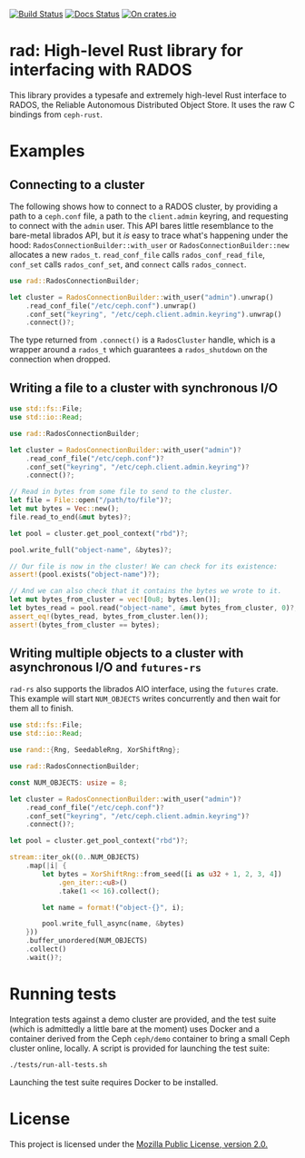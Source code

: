 [![Build Status](https://travis-ci.org/sdleffler/rad-rs.svg?branch=master)](https://travis-ci.org/sdleffler/rad-rs)
[![Docs Status](https://docs.rs/rad/badge.svg)](https://docs.rs/rad)
[![On crates.io](https://img.shields.io/crates/v/rad.svg)](https://crates.io/crates/rad)

# rad: High-level Rust library for interfacing with RADOS

This library provides a typesafe and extremely high-level Rust interface to
RADOS, the Reliable Autonomous Distributed Object Store. It uses the raw C
bindings from `ceph-rust`.

# Examples

## Connecting to a cluster

The following shows how to connect to a RADOS cluster, by providing a path to a
`ceph.conf` file, a path to the `client.admin` keyring, and requesting to
connect with the `admin` user. This API bares little resemblance to the
bare-metal librados API, but it *is* easy to trace what's happening under the
hood: `RadosConnectionBuilder::with_user` or `RadosConnectionBuilder::new`
allocates a new `rados_t`. `read_conf_file` calls `rados_conf_read_file`,
`conf_set` calls `rados_conf_set`, and `connect` calls `rados_connect`.

```rust
use rad::RadosConnectionBuilder;

let cluster = RadosConnectionBuilder::with_user("admin").unwrap()
    .read_conf_file("/etc/ceph.conf").unwrap()
    .conf_set("keyring", "/etc/ceph.client.admin.keyring").unwrap()
    .connect()?;
```

The type returned from `.connect()` is a `RadosCluster` handle, which is a wrapper around a `rados_t` which guarantees a `rados_shutdown` on the connection when dropped.

## Writing a file to a cluster with synchronous I/O

```rust
use std::fs::File;
use std::io::Read;

use rad::RadosConnectionBuilder;

let cluster = RadosConnectionBuilder::with_user("admin")?
    .read_conf_file("/etc/ceph.conf")?
    .conf_set("keyring", "/etc/ceph.client.admin.keyring")?
    .connect()?;

// Read in bytes from some file to send to the cluster.
let file = File::open("/path/to/file")?;
let mut bytes = Vec::new();
file.read_to_end(&mut bytes)?;

let pool = cluster.get_pool_context("rbd")?;

pool.write_full("object-name", &bytes)?;

// Our file is now in the cluster! We can check for its existence:
assert!(pool.exists("object-name")?);

// And we can also check that it contains the bytes we wrote to it.
let mut bytes_from_cluster = vec![0u8; bytes.len()];
let bytes_read = pool.read("object-name", &mut bytes_from_cluster, 0)?;
assert_eq!(bytes_read, bytes_from_cluster.len());
assert!(bytes_from_cluster == bytes);
```

## Writing multiple objects to a cluster with asynchronous I/O and `futures-rs`

`rad-rs` also supports the librados AIO interface, using the `futures` crate.
This example will start `NUM_OBJECTS` writes concurrently and then wait for
them all to finish.

```rust
use std::fs::File;
use std::io::Read;

use rand::{Rng, SeedableRng, XorShiftRng};

use rad::RadosConnectionBuilder;

const NUM_OBJECTS: usize = 8;

let cluster = RadosConnectionBuilder::with_user("admin")?
    .read_conf_file("/etc/ceph.conf")?
    .conf_set("keyring", "/etc/ceph.client.admin.keyring")?
    .connect()?;

let pool = cluster.get_pool_context("rbd")?;

stream::iter_ok((0..NUM_OBJECTS)
    .map(|i| {
        let bytes = XorShiftRng::from_seed([i as u32 + 1, 2, 3, 4])
            .gen_iter::<u8>()
            .take(1 << 16).collect();

        let name = format!("object-{}", i);

        pool.write_full_async(name, &bytes)
    }))
    .buffer_unordered(NUM_OBJECTS)
    .collect()
    .wait()?;
```

# Running tests

Integration tests against a demo cluster are provided, and the test suite
(which is admittedly a little bare at the moment) uses Docker and a container
derived from the Ceph `ceph/demo` container to bring a small Ceph cluster
online, locally. A script is provided for launching the test suite:

```sh
./tests/run-all-tests.sh
```

Launching the test suite requires Docker to be installed.

# License

This project is licensed under the [Mozilla Public License, version 2.0.](https://www.mozilla.org/en-US/MPL/2.0/)
